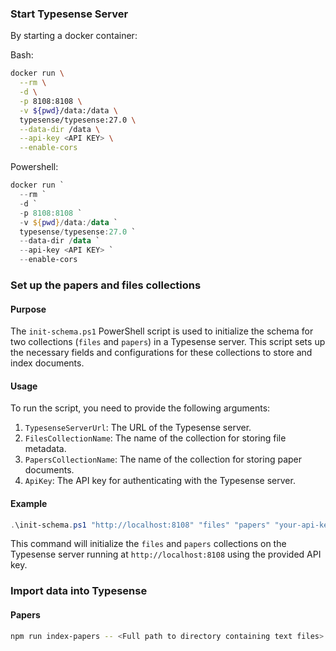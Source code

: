 
### Start Typesense Server

By starting a docker container:

Bash:
```bash
docker run \
  --rm \
  -d \
  -p 8108:8108 \
  -v ${pwd}/data:/data \
  typesense/typesense:27.0 \
  --data-dir /data \
  --api-key <API KEY> \
  --enable-cors
```

Powershell:
```powershell
docker run `
  --rm `
  -d `
  -p 8108:8108 `
  -v ${pwd}/data:/data `
  typesense/typesense:27.0 `
  --data-dir /data `
  --api-key <API KEY> `
  --enable-cors
```

### Set up the papers and files collections

#### Purpose
The `init-schema.ps1` PowerShell script is used to initialize the schema for two collections (`files` and `papers`) in a Typesense server. This script sets up the necessary fields and configurations for these collections to store and index documents.

#### Usage
To run the script, you need to provide the following arguments:
1. `TypesenseServerUrl`: The URL of the Typesense server.
2. `FilesCollectionName`: The name of the collection for storing file metadata.
3. `PapersCollectionName`: The name of the collection for storing paper documents.
4. `ApiKey`: The API key for authenticating with the Typesense server.

#### Example
```powershell
.\init-schema.ps1 "http://localhost:8108" "files" "papers" "your-api-key"
```

This command will initialize the `files` and `papers` collections on the Typesense server running at `http://localhost:8108` using the provided API key.

  
### Import data into Typesense

#### Papers

```bash
npm run index-papers -- <Full path to directory containing text files> <Scraped Session file> <Typesense server url> <Papers collection name> <Api key>
```
